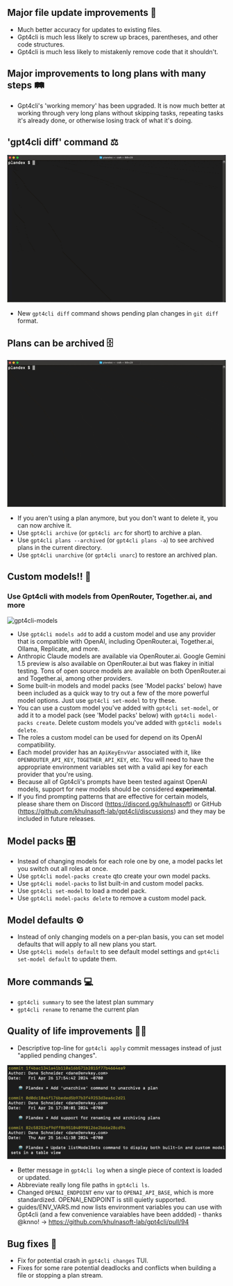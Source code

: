 ## Major file update improvements 📄
- Much better accuracy for updates to existing files.
- Gpt4cli is much less likely to screw up braces, parentheses, and other code structures.
- Gpt4cli is much less likely to mistakenly remove code that it shouldn't.

## Major improvements to long plans with many steps 🛤️
- Gpt4cli's 'working memory' has been upgraded. It is now much better at working through very long plans without skipping tasks, repeating tasks it's already done, or otherwise losing track of what it's doing.

## 'gpt4cli diff' command ⚖️

![gpt4cli-diff](https://github.com/khulnasoft-lab/gpt4cli/blob/03263a83d76785846fd472693aed03d36a68b86c/releases/images/cli/0.9.0/gpt4cli-diff.gif)

- New `gpt4cli diff` command shows pending plan changes in `git diff` format.

## Plans can be archived 🗄️

![gpt4cli-archive](https://github.com/khulnasoft-lab/gpt4cli/blob/03263a83d76785846fd472693aed03d36a68b86c/releases/images/cli/0.9.0/gpt4cli-archive.gif)

- If you aren't using a plan anymore, but you don't want to delete it, you can now archive it.
- Use `gpt4cli archive` (or `gpt4cli arc` for short) to archive a plan.
- Use `gpt4cli plans --archived` (or `gpt4cli plans -a`) to see archived plans in the current directory.
- Use `gpt4cli unarchive` (or `gpt4cli unarc`) to restore an archived plan.

## Custom models!! 🧠
### Use Gpt4cli with models from OpenRouter, Together.ai, and more

![gpt4cli-models](https://github.com/khulnasoft-lab/gpt4cli/blob/03263a83d76785846fd472693aed03d36a68b86c/releases/images/cli/0.9.0/gpt4cli-models.gif)

- Use `gpt4cli models add` to add a custom model and use any provider that is compatible with OpenAI, including OpenRouter.ai, Together.ai, Ollama, Replicate, and more.
- Anthropic Claude models are available via OpenRouter.ai. Google Gemini 1.5 preview is also available on OpenRouter.ai but was flakey in initial testing. Tons of open source models are available on both OpenRouter.ai and Together.ai, among other providers.
- Some built-in models and model packs (see 'Model packs' below) have been included as a quick way to try out a few of the more powerful model options. Just use `gpt4cli set-model` to try these.
- You can use a custom model you've added with `gpt4cli set-model`, or add it to a model pack (see 'Model packs' below) with `gpt4cli model-packs create`. Delete custom models you've added with `gpt4cli models delete`.
- The roles a custom model can be used for depend on its OpenAI compatibility.
- Each model provider has an `ApiKeyEnvVar` associated with it, like `OPENROUTER_API_KEY`, `TOGETHER_API_KEY`, etc. You will need to have the appropriate environment variables set with a valid api key for each provider that you're using.
- Because all of Gpt4cli's prompts have been tested against OpenAI models, support for new models should be considered **experimental**.
- If you find prompting patterns that are effective for certain models, please share them on Discord (https://discord.gg/khulnasoft) or GitHub (https://github.com/khulnasoft-lab/gpt4cli/discussions) and they may be included in future releases.

## Model packs 🎛️
- Instead of changing models for each role one by one, a model packs let you switch out all roles at once.
- Use `gpt4cli model-packs create` qto create your own model packs. 
- Use `gpt4cli model-packs` to list built-in and custom model packs. 
- Use `gpt4cli set-model` to load a model pack.
- Use `gpt4cli model-packs delete` to remove a custom model pack.

## Model defaults ⚙️
- Instead of only changing models on a per-plan basis, you can set model defaults that will apply to all new plans you start.
- Use `gpt4cli models default` to see default model settings and `gpt4cli set-model default` to update them. 

## More commands 💻
- `gpt4cli summary` to see the latest plan summary
- `gpt4cli rename` to rename the current plan

## Quality of life improvements 🧘‍♀️
- Descriptive top-line for `gpt4cli apply` commit messages instead of just "applied pending changes".

![gpt4cli-commit](https://github.com/khulnasoft-lab/gpt4cli/blob/03263a83d76785846fd472693aed03d36a68b86c/releases/images/cli/0.9.0/gpt4cli-commit.png)

- Better message in `gpt4cli log` when a single piece of context is loaded or updated.
- Abbreviate really long file paths in `gpt4cli ls`.
- Changed `OPENAI_ENDPOINT` env var to `OPENAI_API_BASE`, which is more standardized. OPENAI_ENDPOINT is still quietly supported.
- guides/ENV_VARS.md now lists environment variables you can use with Gpt4cli (and a few convenience varaiables have been addded) - thanks @knno! → https://github.com/khulnasoft-lab/gpt4cli/pull/94

## Bug fixes 🐞
- Fix for potential crash in `gpt4cli changes` TUI.
- Fixes for some rare potential deadlocks and conflicts when building a file or stopping a plan stream.
